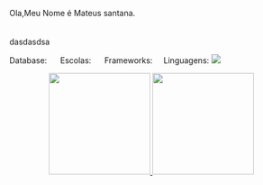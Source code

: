 Ola,Meu Nome é Mateus santana.
<br><br><br>
dasdasdsa

Database: <img src=""/>  <img src=""/>  <img src=""/>  <img src=""/>  <img src=""/><img src=""/><img src=""/>
Escolas: <img src=""/>  <img src=""/>  <img src=""/>  <img src=""/>  <img src=""/><img src=""/>
Frameworks: <img src=""/>  <img src=""/>  <img src=""/>  <img src=""/>
Linguagens: <img src="https://img.shields.io/badge/Udemy-EC5252?style=for-the-badge&logo=Udemy&logoColor=white"/>  <img src=""/>  <img src=""/>  <img src=""/>


<img src=""/>


<div align="center">
  <a href="https://github.com/llMateusll">
  <img height="180em" src="https://github-readme-stats.vercel.app/api?username=llMateusll&show_icons=true&theme=gruvbox&include_all_commits=true&count_private=true"/>
  <img height="180em" src="https://github-readme-stats.vercel.app/api/top-langs/?username=llMateusll&layout=compact&langs_count=7&theme=gruvbox"/>
</div>
